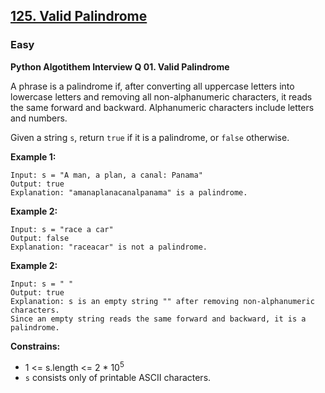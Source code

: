 ## [125. Valid Palindrome](https://leetcode.com/problems/valid-palindrome/?envType=list&envId=p9noolei)

### Easy

**Python Algotithem Interview Q 01. Valid Palindrome**

A phrase is a palindrome if, after converting all uppercase letters into lowercase letters and removing all non-alphanumeric characters, it reads the same forward and backward. Alphanumeric characters include letters and numbers.  

Given a string `s`, return `true` if it is a palindrome, or `false` otherwise.  

**Example 1:**  

```
Input: s = "A man, a plan, a canal: Panama"  
Output: true  
Explanation: "amanaplanacanalpanama" is a palindrome.  
```


**Example 2:**  

```
Input: s = "race a car"  
Output: false  
Explanation: "raceacar" is not a palindrome.  
```


**Example 2:**  

```
Input: s = " "  
Output: true  
Explanation: s is an empty string "" after removing non-alphanumeric characters.  
Since an empty string reads the same forward and backward, it is a palindrome.  
```


**Constrains:**  

* 1 <= s.length <= 2 * 10<sup>5</sup>  
* `s` consists only of printable ASCII characters.  